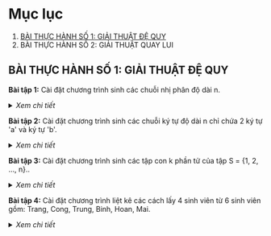 # Mục lục

1. [BÀI THỰC HÀNH SỐ 1: GIẢI THUẬT ĐỆ QUY](#giai_thuat_de_quy)
2. BÀI THỰC HÀNH SỐ 2: GIẢI THUẬT QUAY LUI

## BÀI THỰC HÀNH SỐ 1: GIẢI THUẬT ĐỆ QUY <a name="giai_thuat_de_quy"></a>

**Bài tập 1:** Cài đặt chương trình sinh các chuỗi nhị phân độ dài n.

<details>
  <summary><i>Xem chi tiết</i></summary>
  
  **Code:**

  ```c++
  #include<iostream>
  using namespace std;

  int n;
  int x[100];

  void show() {
      for(int i = 0; i < n; i++)
          cout << x[i];
      cout << endl;
  }

  void action(int k) {
      if(k == n) {
          show();	
      }
      else {
          for(int i = 0; i <= 1; i++) {
              x[k] = i;
              action(k+1);
          }	
      }
  }

  int main() {
      cout << "Nhap n = "; cin >> n;

      action(0);

      return 0;
  }
  ```

  **Kết quả chạy:**
  
  ![image](https://user-images.githubusercontent.com/65481655/200872735-36cf4c41-ca23-4e7b-8e76-a2656fcba2fa.png)

</details>
  
**Bài tập 2:** Cài đặt chương trình sinh các chuỗi ký tự độ dài n chỉ chứa 2 ký tự 'a' và ký tự 'b'.
  
<details>
  <summary><i>Xem chi tiết</i></summary>
  
  **Code:**

  ```c++
  #include<iostream>
  using namespace std;

  int length = 2;
  char data[] = {'a','b'};

  int n;
  char x[100];

  void show() {
    for(int i = 0; i < n; i++) 
      cout << x[i];
    cout << endl;
  }

  void action(int k) {
    if(k == n) {
      show();
    }
    else {
      for(int i = 0; i < length; i++) {
        x[k] = data[i];
        action(k+1);
      }	
    }
  } 


  int main() {
    cout << "Nhap n = "; cin >> n;

    action(0);

    return 0;
  }
  ```

  **Kết quả chạy:**
  
  ![image](https://user-images.githubusercontent.com/65481655/200874758-e3d29c4c-bbeb-49ea-ac44-973505bfa392.png)

</details>  

**Bài tập 3:** Cài đặt chương trình sinh các tập con k phần tử của tập S = {1, 2, …, n}..
  
<details>
  <summary><i>Xem chi tiết</i></summary>
  
  **Phân tích:**
  
  - Các phần tử khác nhau, không tính vị trí (xếp theo thứ tự từ điển)
  - VD: 
    - Input: n = 3, k = 2 
    - Output:	{1,2}, {1,3}, {2,3} 
  
  **Code:**

  ```c++
  #include<iostream>
  using namespace std;
  
  int n, k;
  int x[100];

  void show() {
    for(int i = 1; i <= k; i++) 
      cout << x[i] << " ";
    cout << endl;
  }

  void action(int p) {
    for(int i = x[p-1]+1; i <= n-k+p; i++) {
      x[p] = i;

      if(p == k) 
        show();
      else 
        action(p+1);
    }
  } 

  int main() {
    cout << "n = "; cin >> n;
    cout << "k = "; cin >> k;

    action(1);

    return 0;
  }
  ```

  **Kết quả chạy:**
  
  ![image](https://user-images.githubusercontent.com/65481655/200876028-1c49cbbd-f2cf-418d-b80e-fe3e89105f8a.png)

</details>  

**Bài tập 4:** Cài đặt chương trình liệt kê các cách lấy 4 sinh viên từ 6 sinh viên gồm: Trang, Cong, Trung, Binh, Hoan, Mai.
  
<details>
  <summary><i>Xem chi tiết</i></summary>
  
  **Phân tích:**
    
  - Sử dụng tổ hợp (không có thứ tự) 
  - Số cách = nCk = n! / (k! * (n-k)!) = 15 cách
  
  **Code:**

  ```c++
  #include<iostream>
  using namespace std;
  
  string studentList[] = {"Trang", "Cong", "Trung", "Binh", "Hoan", "Mai"};
  int n = 6;

  int k = 4;
  int x[100];

  void show() {
    for(int i = 1; i <= k; i++) {
      cout << studentList[x[i]-1] << "\t";
    }
    cout << endl;
  }

  void action(int p) {
    for(int i = x[p-1]+1; i <= n-k+p; i++) {
      x[p] = i;

      if(p == k)
        show();
      else 
        action(p+1);
    }
  }

  int main() {
    cout << "Cac cach lay 4 sv tu 6 sv:" << endl;

    action(1);

    return 0;
  }
  ```

  **Kết quả chạy:**
  
  ![image](https://user-images.githubusercontent.com/65481655/200877168-b1a6990c-17d8-4cc7-bd9e-ed1084971094.png)

</details>  
  
